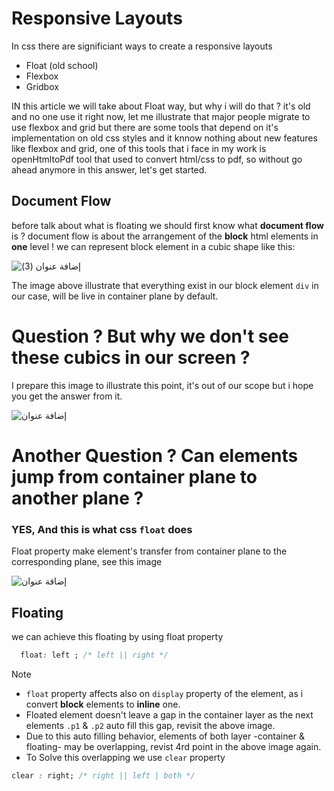 # Responsive Layouts 

In css there are significiant ways to create a responsive layouts 
-  Float (old school)
-  Flexbox
-  Gridbox

IN this article we will take about Float way, but why i will do that ? it's old and no one use it right now, let me illustrate that major people migrate to use flexbox and grid but there are some tools that depend on it's implementation on old css styles and it knnow nothing about new features like flexbox and grid, one of this tools that i face in my work is openHtmltoPdf tool that used to convert html/css to pdf, so without go ahead anymore in this answer, let's get started.

## Document Flow
before talk about what is floating we should first know what **document flow** is ?
document flow is about the arrangement of the **block** html elements in **one** level ! we can represent block element in a cubic shape like this:


![إضافة عنوان (3)](https://github.com/user-attachments/assets/4ec49c38-54f0-4580-9299-44bd22a2569d)

The image above illustrate that everything exist in our block element `div` in our case, will be live in container plane by default.


# Question ? But why we don't see these cubics in our screen ? 

I prepare this image to illustrate this point, it's out of our scope but i hope you get the answer from it.

![إضافة عنوان](https://github.com/user-attachments/assets/f4f9ff53-90b1-4df9-8a9e-da40b7c0d4d2)

# Another Question ? Can elements jump from container plane to another plane ? 
### YES, And this is what css `float` does

Float property make element's transfer from container plane to the corresponding plane, see this image 


![إضافة عنوان](https://github.com/user-attachments/assets/93e900f4-d412-4b56-a77b-ac8774a66809)

## Floating

we can achieve this floating by using float property 

```css 
  float: left ; /* left || right */
```
  
> [!NOTE]
> 
> - `float` property affects also on `display` property of the element, as i convert **block** elements to **inline** one.
> - Floated element doesn't leave a gap in the container layer as the next elements `.p1` & `.p2` auto fill this gap, revisit the above image.
> - Due to this auto filling behavior, elements of both layer -container & floating- may be overlapping, revist 4rd point in the above image again. 
> - To Solve this overlapping we use `clear` property
> ```css
> clear : right; /* right || left | both */
> ```
